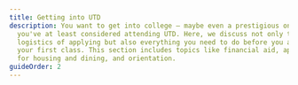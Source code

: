 ```yaml
---
title: Getting into UTD
description: You want to get into college — maybe even a prestigious one — and
  you've at least considered attending UTD. Here, we discuss not only the
  logistics of applying but also everything you need to do before you attend
  your first class. This section includes topics like financial aid, applying
  for housing and dining, and orientation.
guideOrder: 2
---
```

